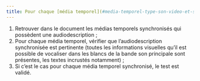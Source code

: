 ```yaml
---
title: Pour chaque [média temporel](#media-temporel-type-son-video-et-synchronise) synchronisé ayant une [audiodescription](#audiodescription-synchronisee-media-temporel) synchronisée, celle-ci est-elle pertinente ?
---
```


1. Retrouver dans le document les médias temporels synchronisés qui possèdent une audiodescription ;
2. Pour chaque média temporel, vérifier que l’audiodescription synchronisée est pertinente (toutes les informations visuelles qu’il est possible de vocaliser dans les blancs de la bande son principale sont présentes, les textes incrustés notamment) ;
3. Si c’est le cas pour chaque média temporel synchronisé, le test est validé.